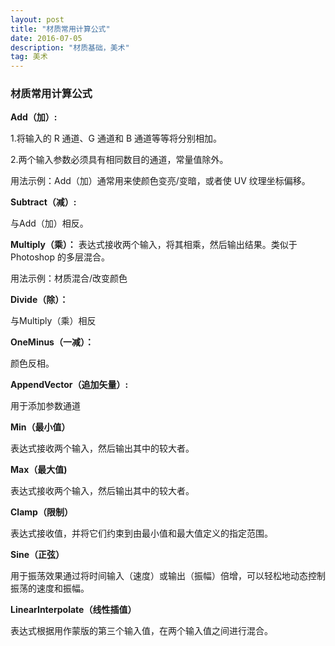 ```yaml
---
layout: post
title: "材质常用计算公式"
date: 2016-07-05
description: "材质基础，美术"
tag: 美术
---  
```

### 材质常用计算公式
**Add（加）:**

1.将输入的 R 通道、G 通道和 B 通道等等将分别相加。

2.两个输入参数必须具有相同数目的通道，常量值除外。

用法示例：Add（加）通常用来使颜色变亮/变暗，或者使 UV 纹理坐标偏移。


**Subtract（减）:**

与Add（加）相反。


**Multiply（乘）：**
表达式接收两个输入，将其相乘，然后输出结果。类似于 Photoshop 的多层混合。

用法示例：材质混合/改变颜色


**Divide（除）：**

与Multiply（乘）相反


**OneMinus（一减）：**

颜色反相。


**AppendVector（追加矢量）:**

用于添加参数通道


**Min（最小值）**

表达式接收两个输入，然后输出其中的较大者。


**Max（最大值)**

表达式接收两个输入，然后输出其中的较大者。


**Clamp（限制）**

表达式接收值，并将它们约束到由最小值和最大值定义的指定范围。

**Sine（正弦）**

用于振荡效果通过将时间输入（速度）或输出（振幅）倍增，可以轻松地动态控制振荡的速度和振幅。

**LinearInterpolate（线性插值）**

表达式根据用作蒙版的第三个输入值，在两个输入值之间进行混合。
